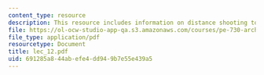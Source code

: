 ```yaml
---
content_type: resource
description: This resource includes information on distance shooting tournament.
file: https://ol-ocw-studio-app-qa.s3.amazonaws.com/courses/pe-730-archery-spring-2006/691285a844abefe4dd949b7e55e439a5_lec_12.pdf
file_type: application/pdf
resourcetype: Document
title: lec_12.pdf
uid: 691285a8-44ab-efe4-dd94-9b7e55e439a5
---
```

